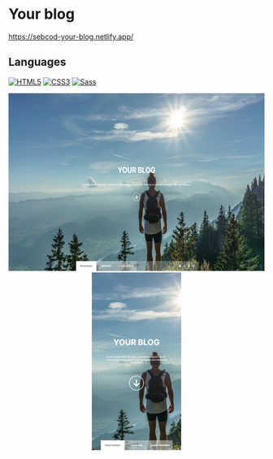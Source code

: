 # Your blog

https://sebcod-your-blog.netlify.app/

## Languages

[![HTML5](https://img.shields.io/badge/-HTML5-000?&logo=HTML5&logoColor=E34F26)](https://www.w3.org/html/)
[![CSS3](https://img.shields.io/badge/-CSS3-000?&logo=CSS3&logoColor=1572B6)](https://developer.mozilla.org/fr/docs/Web/CSS)
[![Sass](https://img.shields.io/badge/-Sass-000?&logo=Sass&logoColor=CC6699)](https://sass-lang.com)

<p align="center">
  <img src="assets/img/YourBlog.jpg" height="350" alt="Thumbnail your blog desktop" title="Your blog desktop">
  <img src="assets/img/YourBlogMobile.jpg" height="350" alt="Thumbnail jour blog mobile" title="Your blog mobile">
</p>
